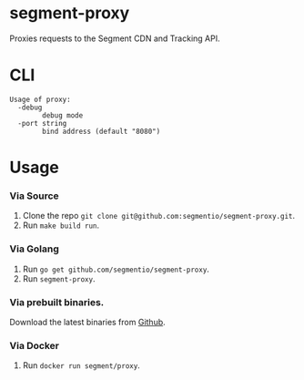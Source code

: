 # segment-proxy

Proxies requests to the Segment CDN and Tracking API.

# CLI

```
Usage of proxy:
  -debug
        debug mode
  -port string
        bind address (default "8080")
```

# Usage

### Via Source

1. Clone the repo `git clone git@github.com:segmentio/segment-proxy.git`.
2. Run `make build run`.

### Via Golang

1. Run `go get github.com/segmentio/segment-proxy`.
2. Run `segment-proxy`.

### Via prebuilt binaries.

Download the latest binaries from [Github](https://github.com/segmentio/segment-proxy/releases).

### Via Docker

1. Run `docker run segment/proxy`.
